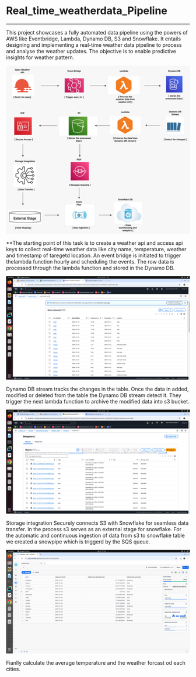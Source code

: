 # Real_time_weatherdata_Pipeline
---
This project showcases a fully automated data pipeline using the powers of AWS like Eventbridge, Lambda, Dynamo DB, S3 and Snowflake. It entails designing and implementing a real-time weather data pipeline to process and analyse the weather updates. The objective is to enable predictive insights for weather pattern.


![image](images/weather_image.jpeg)


**The starting point of this task is to create a weather api and access api keys to collect real-time weather data like city name, temperature, weather and timestamp of taregetd location. 
An event bridge is initiated to trigger thelambda function hourly and scheduling the events.
The row data is processed through the lambda function and stored in the Dynamo DB.


![image](images/DynamoDB_image.png)


Dynamo DB stream tracks the changes in the table. 
Once the data in added, modified or deleted from the table the Dynamo DB stream detect it.
They trigger the next lambda function to archive the modified data into s3 bucket.


![image](images/s3_bucket.png)


Storage integration Securely connects S3 with Snowflake for seamless data transfer.
In the process s3 serves as an external stage for snowflake.
For the automatic and continuous ingestion of data from s3 to snowflake table we created a snowpipe which is triggerd by the SQS queue. 


![image](images/snowflake_image.png)


Fianlly calculate the average temperature and the weather forcast od each cities.


